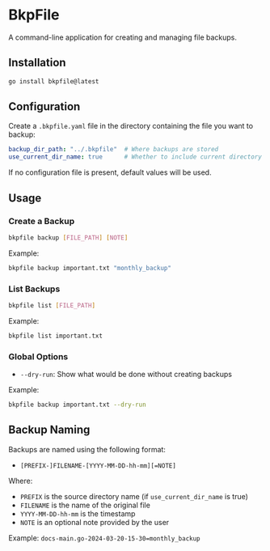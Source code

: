 # BkpFile

A command-line application for creating and managing file backups.

## Installation

```bash
go install bkpfile@latest
```

## Configuration

Create a `.bkpfile.yaml` file in the directory containing the file you want to backup:

```yaml
backup_dir_path: "../.bkpfile"  # Where backups are stored
use_current_dir_name: true      # Whether to include current directory name in backup path
```

If no configuration file is present, default values will be used.

## Usage

### Create a Backup

```bash
bkpfile backup [FILE_PATH] [NOTE]
```

Example:
```bash
bkpfile backup important.txt "monthly_backup"
```

### List Backups

```bash
bkpfile list [FILE_PATH]
```

Example:
```bash
bkpfile list important.txt
```

### Global Options

- `--dry-run`: Show what would be done without creating backups

Example:
```bash
bkpfile backup important.txt --dry-run
```

## Backup Naming

Backups are named using the following format:
- `[PREFIX-]FILENAME-[YYYY-MM-DD-hh-mm][=NOTE]`

Where:
- `PREFIX` is the source directory name (if `use_current_dir_name` is true)
- `FILENAME` is the name of the original file
- `YYYY-MM-DD-hh-mm` is the timestamp
- `NOTE` is an optional note provided by the user

Example: `docs-main.go-2024-03-20-15-30=monthly_backup` 
